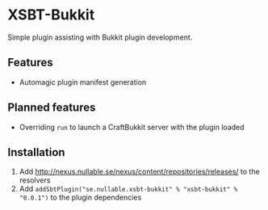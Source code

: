 XSBT-Bukkit
===========
Simple plugin assisting with Bukkit plugin development.

Features
--------
* Automagic plugin manifest generation

Planned features
----------------
* Overriding `run` to launch a CraftBukkit server with the plugin loaded

Installation
------------
1. Add http://nexus.nullable.se/nexus/content/repositories/releases/ to the resolvers
2. Add `addSbtPlugin("se.nullable.xsbt-bukkit" % "xsbt-bukkit" % "0.0.1")` to the plugin dependencies